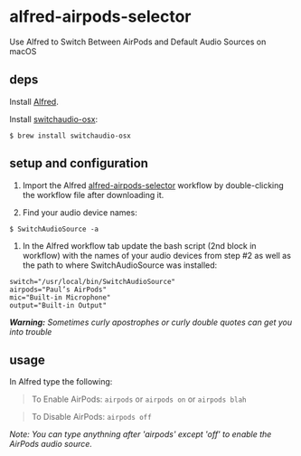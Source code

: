 # alfred-airpods-selector
Use Alfred to Switch Between AirPods and Default Audio Sources on macOS

## deps

Install [Alfred](https://www.alfredapp.com).

Install [switchaudio-osx](https://github.com/deweller/switchaudio-osx):

```
$ brew install switchaudio-osx
```

## setup and configuration

1. Import the Alfred [alfred-airpods-selector](https://github.com/paulsri/alfred-airpods-selector/blob/master/AirPods%20Selector.alfredworkflow) workflow by double-clicking the workflow file after downloading it.

1. Find your audio device names:

`$ SwitchAudioSource -a`

1. In the Alfred workflow tab update the bash script (2nd block in workflow) with the names of your audio devices from step #2 as well as the path to where SwitchAudioSource was installed:

```
switch="/usr/local/bin/SwitchAudioSource"
airpods="Paul’s AirPods"
mic="Built-in Microphone"
output="Built-in Output"
```

_**Warning:** Sometimes curly apostrophes or curly double quotes can get you into trouble_

## usage

In Alfred type the following:

> To Enable AirPods:
> `airpods` or `airpods on` or `airpods blah`

> To Disable AirPods:
> `airpods off`

*Note: You can type anythning after 'airpods' except 'off' to enable the AirPods audio source.*


